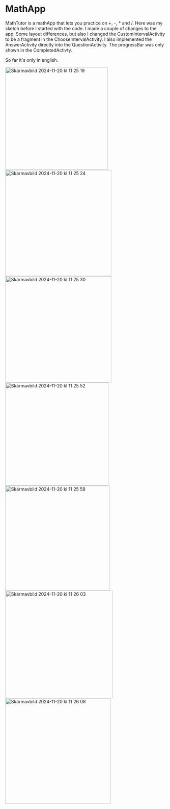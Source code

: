 # MathApp
MathTutor is a mathApp that lets you practice on +, -, * and /. Here was my sketch before I started with the code. I made a couple of changes to the app. Some layout differences, but also I changed the CustomIntervalActivity to be a fragment in the ChooseIntervalActivity. I also implemented the AnswerActivity directly into the QuestionActivity. The progressBar was only shown in the CompletedActivty. 

So far it's only in english. 



<img width="322" alt="Skärmavbild 2024-11-20 kl  11 25 19" src="https://github.com/user-attachments/assets/d331308a-6627-4376-8579-2ea3e80379f1">
<img width="333" alt="Skärmavbild 2024-11-20 kl  11 25 24" src="https://github.com/user-attachments/assets/703d11e7-3bd9-41e1-ad72-476477e21b0a">
<img width="333" alt="Skärmavbild 2024-11-20 kl  11 25 30" src="https://github.com/user-attachments/assets/143c1fa7-7e0c-4355-957c-d8842a667841">
<img width="324" alt="Skärmavbild 2024-11-20 kl  11 25 52" src="https://github.com/user-attachments/assets/b86e6d19-8915-4234-b78e-53181deb6360">
<img width="329" alt="Skärmavbild 2024-11-20 kl  11 25 58" src="https://github.com/user-attachments/assets/22dd1c34-2882-42ee-9170-1b988e676fc9">
<img width="337" alt="Skärmavbild 2024-11-20 kl  11 26 03" src="https://github.com/user-attachments/assets/b8978734-832e-4234-9576-4f65aa84d3a4">
<img width="331" alt="Skärmavbild 2024-11-20 kl  11 26 08" src="https://github.com/user-attachments/assets/4c4507fe-f5f8-460f-b1ab-9210be0f7ed7">

